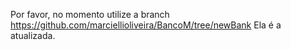 Por favor, no momento utilize a branch https://github.com/marciellioliveira/BancoM/tree/newBank
Ela é a atualizada.
